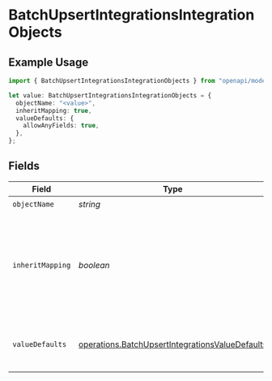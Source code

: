 # BatchUpsertIntegrationsIntegrationObjects

## Example Usage

```typescript
import { BatchUpsertIntegrationsIntegrationObjects } from "openapi/models/operations";

let value: BatchUpsertIntegrationsIntegrationObjects = {
  objectName: "<value>",
  inheritMapping: true,
  valueDefaults: {
    allowAnyFields: true,
  },
};
```

## Fields

| Field                                                                                                                     | Type                                                                                                                      | Required                                                                                                                  | Description                                                                                                               | Example                                                                                                                   |
| ------------------------------------------------------------------------------------------------------------------------- | ------------------------------------------------------------------------------------------------------------------------- | ------------------------------------------------------------------------------------------------------------------------- | ------------------------------------------------------------------------------------------------------------------------- | ------------------------------------------------------------------------------------------------------------------------- |
| `objectName`                                                                                                              | *string*                                                                                                                  | :heavy_check_mark:                                                                                                        | N/A                                                                                                                       |                                                                                                                           |
| `inheritMapping`                                                                                                          | *boolean*                                                                                                                 | :heavy_minus_sign:                                                                                                        | If true, the write object will inherit the mapping from the read object. If false, the write object will have no mapping. | true                                                                                                                      |
| `valueDefaults`                                                                                                           | [operations.BatchUpsertIntegrationsValueDefaults](../../models/operations/batchupsertintegrationsvaluedefaults.md)        | :heavy_minus_sign:                                                                                                        | Configuration to set default write values for object fields.                                                              |                                                                                                                           |